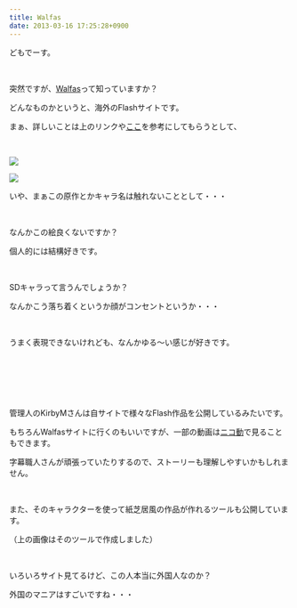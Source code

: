 ```yaml
---
title: Walfas
date: 2013-03-16 17:25:28+0900
---
```

<p>どもでーす。</p>
<p>&nbsp;</p>
<p>突然ですが、<a href="http://www.walfas.org/">Walfas</a>って知っていますか？</p>
<p>どんなものかというと、海外のFlashサイトです。</p>
<p>まぁ、詳しいことは上のリンクや<a href="http://dic.nicovideo.jp/a/walfas">ここ</a>を参考にしてもらうとして、</p>
<p>&nbsp;</p>
<p><img src="https://lh6.googleusercontent.com/-HvPE2YVmc38/UUQnKAONqaI/AAAAAAAABrQ/T6UeiIcTtto/s640/Screenshot%2520from%25202013-03-16%252016%253A57%253A20.png" /></p>
<p><img src="https://lh3.googleusercontent.com/-nxhr11MQHIk/UUQp447bPsI/AAAAAAAABrg/ZPCAMRN6Uds/s640/Screenshot%2520from%25202013-03-16%252017%253A13%253A19.png" /></p>
<p>いや、まぁこの原作とかキャラ名は触れないこととして・・・</p>
<p>&nbsp;</p>
<p>なんかこの絵良くないですか？</p>
<p>個人的には結構好きです。</p>
<p>&nbsp;</p>
<p>SDキャラって言うんでしょうか？</p>
<p>なんかこう落ち着くというか顔がコンセントというか・・・</p>
<p>&nbsp;</p>
<p>うまく表現できないけれども、なんかゆる〜い感じが好きです。</p>
<p>&nbsp;</p>
<p>&nbsp;</p>
<p>&nbsp;</p>
<p>管理人のKirbyMさんは自サイトで様々なFlash作品を公開しているみたいです。</p>
<p>もちろんWalfasサイトに行くのもいいですが、一部の動画は<a href="http://www.nicovideo.jp/mylist/4197576">ニコ動</a>で見ることもできます。</p>
<p>字幕職人さんが頑張っていたりするので、ストーリーも理解しやすいかもしれません。</p>
<p>&nbsp;</p>
<p>また、そのキャラクターを使って紙芝居風の作品が作れるツールも公開しています。</p>
<p>（上の画像はそのツールで作成しました）</p>
<p>&nbsp;</p>
<p>いろいろサイト見てるけど、この人本当に外国人なのか？</p>
<p>外国のマニアはすごいですね・・・</p>
